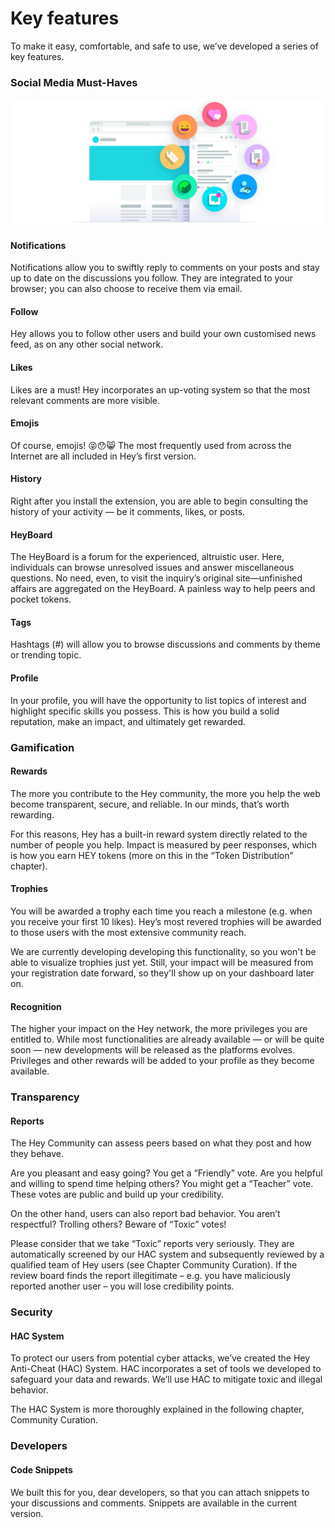 # Key features

To make it easy, comfortable, and safe to use, we’ve developed a series of key features.

### **Social Media Must-Haves**

![](.gitbook/assets/assets-04.png)

#### Notifications

Notifications allow you to swiftly reply to comments on your posts and stay up to date on the discussions you follow. They are integrated to your browser; you can also choose to receive them via email.

#### Follow

Hey allows you to follow other users and build your own customised news feed, as on any other social network.

#### Likes

Likes are a must! Hey incorporates an up-voting system so that the most relevant comments are more visible.

#### Emojis

Of course, emojis! 😝😯😸 The most frequently used from across the Internet are all included in Hey’s first version.

#### History

Right after you install the extension, you are able to begin consulting the history of your activity — be it comments, likes, or posts.

#### HeyBoard

The HeyBoard is a forum for the experienced, altruistic user. Here, individuals can browse unresolved issues and answer miscellaneous questions. No need, even, to visit the inquiry’s original site—unfinished affairs are aggregated on the HeyBoard. A painless way to help peers and pocket tokens.

#### Tags

Hashtags \(\#\) will allow you to browse discussions and comments by theme or trending topic.

#### Profile

In your profile, you will have the opportunity to list topics of interest and highlight specific skills you possess. This is how you build a solid reputation, make an impact, and ultimately get rewarded.

### Gamification

#### Rewards

The more you contribute to the Hey community, the more you help the web become transparent, secure, and reliable. In our minds, that’s worth rewarding.

For this reasons, Hey has a built-in reward system directly related to the number of people you help. Impact is measured by peer responses, which is how you earn HEY tokens \(more on this in the “Token Distribution” chapter\).

#### Trophies

You will be awarded a trophy each time you reach a milestone \(e.g. when you receive your first 10 likes\). Hey’s most revered trophies will be awarded to those users with the most extensive community reach.

We are currently developing developing this functionality, so you won't be able to visualize trophies just yet. Still, your impact will be measured from your registration date forward, so they'll show up on your dashboard later on.

#### Recognition

The higher your impact on the Hey network, the more privileges you are entitled to. While most functionalities are already available — or will be quite soon — new developments will be released as the platforms evolves. Privileges and other rewards will be added to your profile as they become available.

### Transparency

#### Reports

The Hey Community can assess peers based on what they post and how they behave.

Are you pleasant and easy going? You get a “Friendly” vote. Are you helpful and willing to spend time helping others? You might get a “Teacher” vote. These votes are public and build up your credibility.

On the other hand, users can also report bad behavior. You aren’t respectful? Trolling others? Beware of “Toxic” votes!

Please consider that we take “Toxic” reports very seriously. They are automatically screened by our HAC system and subsequently reviewed by a qualified team of Hey users \(see Chapter Community Curation\). If the review board finds the report illegitimate – e.g. you have maliciously reported another user – you will lose credibility points.

### Security

#### HAC System

To protect our users from potential cyber attacks, we’ve created the Hey Anti-Cheat \(HAC\) System. HAC incorporates a set of tools we developed to safeguard your data and rewards. We’ll use HAC to mitigate toxic and illegal behavior.

The HAC System is more thoroughly explained in the following chapter, Community Curation.

### Developers

#### Code Snippets

We built this for you, dear developers, so that you can attach snippets to your discussions and comments. Snippets are available in the current version.


